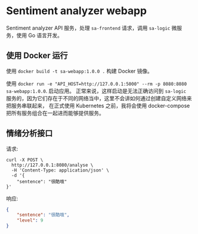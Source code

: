 # Sentiment analyzer webapp
Sentiment analyzer API 服务，处理 `sa-frontend` 请求，调用 `sa-logic` 微服务，使用 Go 语言开发。

## 使用 Docker 运行
使用 `docker build -t sa-webapp:1.0.0 .` 构建 Docker 镜像。

使用 `docker run -e "API_HOST=http://127.0.0.1:5000" --rm -p 8080:8080 sa-webapp:1.0.0`. 启动应用。
正常来说，这样启动是无法正确访问到 `sa-logic` 服务的，因为它们存在于不同的网络当中，这里不会讲如何通过创建自定义网络来把服务串联起来，
在正式使用 Kubernetes 之前，我将会使用 docker-compose 把所有服务组合在一起进而能够提供服务。

## 情绪分析接口
请求:
```
curl -X POST \
  http://127.0.0.1:8080/analyse \
  -H 'Content-Type: application/json' \
  -d '{
	"sentence": "很酷哦"
}'
```

响应:
```json
{
    "sentence": "很酷哦",
    "level": 9
}
```